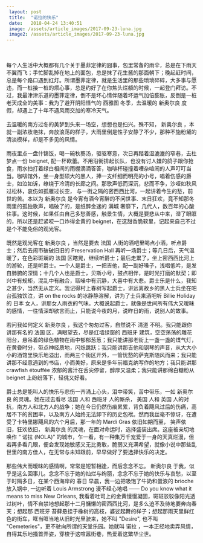 ```yaml
---
 layout: post
 title:  "诺拉的快乐"
 date:   2018-04-24 13:40:51
 image: /assets/article_images/2017-09-23-luna.jpg
 image2: /assets/article_images/2017-09-23-luna.jpg
---
```


<br/>
<br/>
每个人生活中大概都有几个关于墨菲定律的囧事，包里常备的雨伞，总是在下雨天不翼而飞；手忙脚乱掉在地上的面包，总是抹了花生酱的那面朝下；晚起赶时间，总是每个路口遇到红灯。所谓墨菲定律，就是生活里的那些琐琐碎碎，大多事与愿违，而一桩接一桩的烦心事，总是约好了在你焦头烂额的时候，一起登门拜访。不过，我最津津乐道的墨菲定律，倒不是坏心情伴随着坏运气加倍膨胀，反倒是一桩老天成全的美事：我为了避开阴阳怪气的 西雅图 冬季，去温暖的 新奥尔良 度假，却遇上了十年不遇风雨交加的寒冷天气。
<br/>
<br/>
    去温暖的南方过冬的美梦到头来一场空，想想也是扫兴。殊不知， 新奥尔良 ，本就一副浓妆艳抹，奔放浪荡的样子，大雨里倒是性子安静了不少，那种不施粉黛的清淡模样，却是不多见的风情。
<br/>
<br/>
    雨夜里点一盘什锦饭，喝一碗秋葵汤，驱驱寒意，次日再踏着湿漉漉的窄巷，去杜梦点一份 beignet, 配一杯欧蕾。不用沿街排起长队，也没有讨人嫌的鸽子跟你抢食，雨水拍打着绿白相间的雨棚滴滴答答，咖啡杯碰撞着嘈杂喧闹的人声叮叮当当。咖啡馆外，坐一身型硕大的黑人，捧一支纤细而明亮的小号，唱着伤感的爵士，如泣如诉，缭绕于冷清的长廊之间。那歌声低而深沉，悲而不争，沙哑如秋风过松林，哀伤如孤雁过长空， 与一街之隔的密西西比河，一起讲着今生的愁，前世的苦。本以为 新奥尔良 是今宵有酒今宵醉的不问世事、末日狂欢，竟不知那冬雨里的孤独歌声，唱破了的，是纸醉金迷的 满城 奢靡下，几代人，数百年的心酸往事。这时候，如果任由自己多愁善感，触景生情，大概是要悲从中来，湿了眼眶的，所以还是赶紧咬一口炸得金黄的 beignet，在这甜香脆软里，记起来自己不过是个不能免俗的观光客。
<br/>
<br/>
    既然是观光客在 新奥尔良 ，当然是要去 法国 人街的酒吧里喝点小酒，听点爵士；然后去闹市破破旧旧的 Preservation Hall 再听一场爵士；等几日后，天气温暖了，在色彩斑斓的 法国 区瞎晃，继续听爵士；最后走累了，坐上密西西比河上的游轮，还是听爵士。一个人是爵士，一把吉他，配一副好嗓子，浅唱低吟，是发自肺腑的深情；十几个人也是爵士，贝斯小号，鼓点相伴，是时光打磨的默契；即兴中有规矩，混乱中有融合，聒噪中有沉静，大喜中有大悲。爵士乐是什么，我知之甚少，当然无从定义。我记得村上春树写起爵士，讲远离故乡的黑人士兵坐在吧台孤独饮泣，讲 on the rocks 的冰静静溶解，讲为了士兵来酒吧听 Billie Holiday 的 日本 女人，讲那女人雨衣的气味。大概说起爵士，就像是世间所有伟大又暧昧的感情，一往情深却欲言而止，只能说今夜的月，说昨日的雨，说别人的故事。
<br/>
<br/>
    若问我如何定义 新奥尔良 ，我这个匆匆过客，自然说不 清道 不明。我只能跟你讲那有名的 法国 区，满眼望去，尽是红墙绿窗的 西班牙 建筑，空空荡荡的雕花阳台，悬吊着的绿色植物在雨中郁郁葱葱；我只能讲那老街上一盏一盏的煤气灯，在黄昏时分，带点神经质地，闪烁跳跃；我只能讲那吉他和钢琴的声音，从大大小小的酒馆里快乐地溢出，而两三个街区开外，一管忧愁的萨克斯随风而来；我只能讲那不经意遇到的书店，小而美好，原来是多年前福克纳写作的地方；我只能讲那 crawfish étouffée 浓郁的酱汁在舌尖停留，醇厚又温柔；我只能讲那绵白糖粉从 beignet 上纷纷落下，轻佻又好看。
<br/>
<br/>
    爵士总是能叫人的快乐与悲伤一齐涌上心头，泪中带笑，苦中带乐，一如 新奥尔良 的灵魂。她在过去看尽 法国 人和 西班牙 人的厮杀， 美国 人和 英国 人的对抗，南方人和北方人的战争；她在今日仍然伤痕累累，背负着飓风过后的伤痛，高居不下的贫困率，以及南方人始终无法卸下的历史包袱。然而我丝毫不惊讶，在遭受了卡特里娜飓风的六个月后，那一年的 Mardi Gras 依旧如期而至， 笑声依旧，狂欢依旧， 新奥尔良 的灵魂，在面对命运时，选择盛装出席。这座被亲切地唤作 “ 诺拉 (NOLA)” 的城市，乍一看，有一种集万千宠爱于一身的天真烂漫，但若再多看几眼，便会发现她敏感又无比勇敢，脆弱又充满希望，就像小说中那些乱世里的南方佳人，在无常与未知跟前，早早做好了要选择快乐的决定。
<br/>
<br/>
    那些伟大而暧昧的感情啊，常常是短暂相逢，而后念念不忘。 新奥尔良 于我，似乎是这么回事儿。念念不忘于她的灿烂与绚丽，念念不忘于她的快乐与哀愁，以至于时隔多日，在某个西海岸的 春日 早晨，我一边把吸饱了牛奶和蛋液的 brioche 放入锅中, 一边听着 Louis Armstrong 漫不经心地唱 —— Do you know what it means to miss New Orleans, 我看着吐司上的金黄慢慢凝固，斑斑驳驳像阳光透过树叶，情不自禁地想起那十二月慵懒的密西西比河，是多么迫不及待地要奔向春天；想起那 西班牙 苔藓悬挂于橡树的高枝，婆娑起舞的样子；想起那雨天里鲜红色的街车，哐当哐当地从旧时光里驶来，她不叫 "Desire", 也不叫 "Cemeteries"，更不驶向所谓的天堂乐园。她就叫 诺拉 ，一本正经地卖弄风情，自得其乐地搔首弄姿，穿梭于这喧嚣街巷，热爱着这繁华尘世。
<br/>
<br/>
